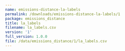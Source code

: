 ```yaml
---
name: emissions-distance-la-labels
permalink: /downloads/emissions-distance-la-labels/1
package: emissions_distance
title: la_labels
filename: la_labels.csv
version: '1'
full_version: 1.0.0
file: /data/emissions_distance/1/la_labels.csv
---
```

